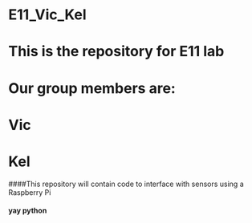 # E11_Vic_Kel

# This is the repository for E11 lab 
# Our group members are:
# Vic
# Kel

####This repository will contain code to interface with sensors using a Raspberry Pi
    
#### yay python